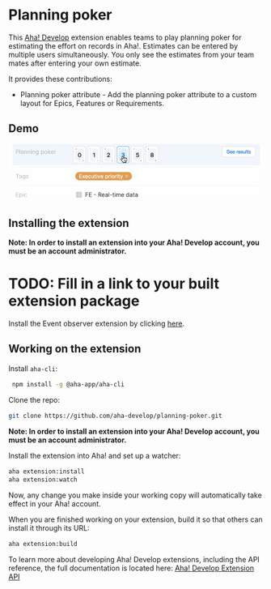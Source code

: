 # Planning poker

This [Aha! Develop](https://www.aha.io/develop/overview) extension enables teams
to play planning poker for estimating the effort on records in Aha!. Estimates
can be entered by multiple users simultaneously. You only see the estimates 
from your team mates after entering your own estimate.

It provides these contributions:

* Planning poker attribute - Add the planning poker attribute to a custom
  layout for Epics, Features or Requirements.

## Demo

![Demo](planning-poker.gif)

## Installing the extension

**Note: In order to install an extension into your Aha! Develop account, you must be an account administrator.**

# TODO: Fill in a link to your built extension package
Install the Event observer extension by clicking [here](https://secure.aha.io/settings/account/extensions/install?url=).

## Working on the extension

Install `aha-cli`:

```sh
 npm install -g @aha-app/aha-cli
```

Clone the repo:

```sh
git clone https://github.com/aha-develop/planning-poker.git
```

**Note: In order to install an extension into your Aha! Develop account, you must be an account administrator.**

Install the extension into Aha! and set up a watcher:

```sh
aha extension:install
aha extension:watch
```

Now, any change you make inside your working copy will automatically take effect in your Aha! account.

When you are finished working on your extension, build it so that others can install it through its URL:

```sh
aha extension:build
```

To learn more about developing Aha! Develop extensions, including the API reference, the full documentation is located here: [Aha! Develop Extension API]()
